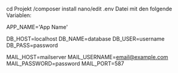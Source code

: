 cd Projekt
/composer install
nano/edit .env Datei mit den folgende Variablen:

APP_NAME='App Name'

DB_HOST=localhost
DB_NAME=database
DB_USER=username
DB_PASS=password

MAIL_HOST=mailserver
MAIL_USERNAME=email@example.com
MAIL_PASSWORD=password
MAIL_PORT=587
